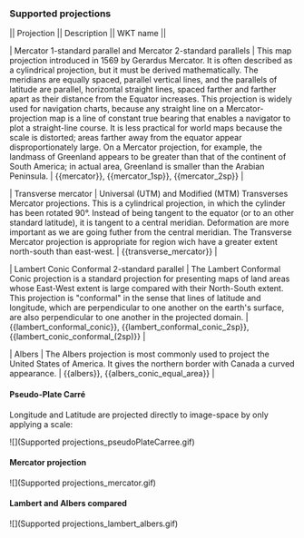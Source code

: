 ### Supported projections

|| Projection || Description || WKT name ||
| Mercator 1-standard parallel and Mercator 2-standard parallels | This map projection introduced in 1569 by Gerardus Mercator. It is often described as a cylindrical projection, but it must be derived mathematically. The meridians are equally spaced, parallel vertical lines, and the parallels of latitude are parallel, horizontal straight lines, spaced farther and farther apart as their distance from the Equator increases. This projection is widely used for navigation charts, because any straight line on a Mercator-projection map is a line of constant true bearing that enables a navigator to plot a straight-line course. It is less practical for world maps because the scale is distorted; areas farther away from the equator appear disproportionately large. On a Mercator projection, for example, the landmass of Greenland appears to be greater than that of the continent of South America; in actual area, Greenland is smaller than the Arabian Peninsula. | {{mercator}}, {{mercator_1sp}}, {{mercator_2sp}} |
| Transverse mercator | Universal (UTM) and Modified (MTM) Transverses Mercator projections. This is a cylindrical projection, in which the cylinder has been rotated 90°. Instead of being tangent to the equator (or to an other standard latitude), it is tangent to a central meridian. Deformation are more important as we are going futher from the central meridian. The Transverse Mercator projection is appropriate for region wich have a greater extent north-south than east-west. | {{transverse_mercator}} |
| Lambert Conic Conformal 2-standard parallel | The Lambert Conformal Conic projection is a standard projection for presenting maps of land areas whose East-West extent is large compared with their North-South extent. This projection is "conformal" in the sense that lines of latitude and longitude, which are perpendicular to one another on the earth's surface, are also perpendicular to one another in the projected domain. | {{lambert_conformal_conic}}, {{lambert_conformal_conic_2sp}}, {{lambert_conic_conformal_(2sp)}} |
| Albers | The Albers projection is most commonly used to project the United States of America. It gives the northern border with Canada a curved appearance. | {{albers}}, {{albers_conic_equal_area}} |

#### Pseudo-Plate Carré
Longitude and Latitude are projected directly to image-space by only applying a scale:
![](Supported projections_pseudoPlateCarree.gif)

#### Mercator projection
![](Supported projections_mercator.gif)

#### Lambert and Albers compared
![](Supported projections_lambert_albers.gif)